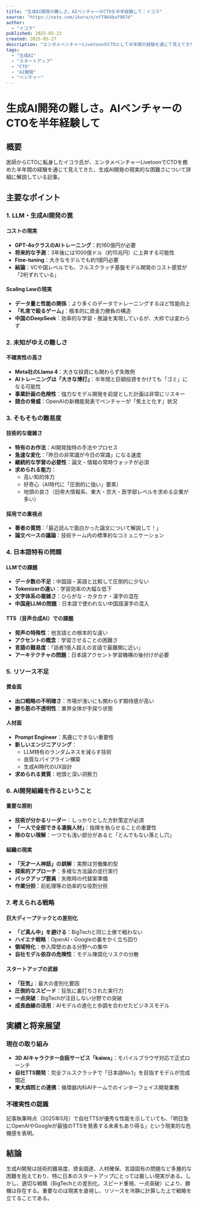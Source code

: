 ```yaml
---
title: "生成AI開発の難しさ。AIベンチャーのCTOを半年経験して｜イコラ"
source: "https://note.com/ikora/n/nf7964baf907d"
author:
  - "イコラ"
published: 2025-05-23
created: 2025-05-27
description: "エンタメベンチャーLivetoonのCTOとして半年間の経験を通じて見えてきた、生成AI開発の現実的な課題と難しさを詳細に解説。コスト面での厳しい現実、技術的な不確実性、日本語特有の問題、人材不足、そしてスタートアップが取るべき戦略について実体験に基づいて論じている。"
tags:
  - "生成AI"
  - "スタートアップ"
  - "CTO"
  - "AI開発"
  - "ベンチャー"
---
```


# 生成AI開発の難しさ。AIベンチャーのCTOを半年経験して

## 概要

医師からCTOに転身したイコラ氏が、エンタメベンチャーLivetoonでCTOを務めた半年間の経験を通じて見えてきた、生成AI開発の現実的な困難さについて詳細に解説している記事。

## 主要なポイント

### 1. LLM・生成AI開発の罠

#### コストの現実

- **GPT-4oクラスのAIトレーニング**：約160億円が必要
- **将来的な予測**：3年後には1000億ドル（約15兆円）に上昇する可能性
- **Fine-tuning**：大きなモデルでも約1億円必要
- **結論**：VCや国レベルでも、フルスクラッチ基盤モデル開発のコスト感覚が「2桁ずれている」

#### Scaling Lawの現実

- **データ量と性能の関係**：より多くのデータでトレーニングするほど性能向上
- **「札束で殴るゲーム」**：根本的に資金力勝負の構造
- **中国のDeepSeek**：効率的な学習・推論を実現しているが、大枠では変わらず

### 2. 未知がゆえの難しさ

#### 不確実性の高さ

- **Meta社のLlama 4**：大きな投資にも関わらず失敗例
- **AIトレーニングは「大きな博打」**：半年間と巨額投資をかけても「ゴミ」になる可能性
- **事業計画の危険性**：強力なモデル開発を前提とした計画は非常にリスキー
- **競合の脅威**：OpenAIの新機能発表でベンチャーが「焦土と化す」状況

### 3. そもそもの難易度

#### 技術的な複雑さ

- **特有のお作法**：AI開発独特の手法やプロセス
- **急速な変化**：「昨日の非常識が今日の常識」になる速度
- **継続的な学習の必要性**：論文・情報の常時ウォッチが必須
- **求められる能力**：
  - 高い知的体力
  - 好奇心（AI時代に「圧倒的に強い」要素）
  - 地頭の良さ（旧帝大情報系、東大・京大・医学部レベルを求める企業が多い）

#### 採用での重視点

- **著者の質問**：「最近読んで面白かった論文について解説して！」
- **論文ベースの議論**：技術チーム内の標準的なコミュニケーション

### 4. 日本語特有の問題

#### LLMでの課題

- **データ数の不足**：中国語・英語と比較して圧倒的に少ない
- **Tokenizerの違い**：学習効率の大幅な低下
- **文字体系の複雑さ**：ひらがな・カタカナ・漢字の混在
- **中国産LLMの問題**：日本語で使われない中国語漢字の混入

#### TTS（音声合成AI）での課題

- **発声の特殊性**：他言語との根本的な違い
- **アクセントの概念**：学習させることの困難さ
- **言語の難易度**：「話者1億人超えの言語で最難関に近い」
- **アーキテクチャの問題**：日本語アクセント学習機構の後付けが必要

### 5. リソース不足

#### 資金面

- **出口戦略の不明確さ**：市場が浅いにも関わらず期待感が高い
- **勝ち筋の不透明性**：業界全体が手探り状態

#### 人材面

- **Prompt Engineer**：馬鹿にできない重要性
- **新しいエンジニアリング**：
  - LLM特有のランダムネスを減らす技術
  - 良質なパイプライン構築
  - 生成AI時代のUX設計
- **求められる資質**：地頭と深い洞察力

### 6. AI開発組織を作るということ

#### 重要な原則

- **技術が分かるリーダー**：しっかりとした方針策定が必須
- **「一人で全部できる凄腕人材」**：指揮を執らせることの重要性
- **隙のない理解**：一つでも浅い部分があると「とんでもない落とし穴」

#### 組織の現実

- **「天才一人神話」の誤解**：実際は労働集約型
- **探索的アプローチ**：多様な方法論の並行実行
- **バックアップ要員**：失敗時の代替案準備
- **作業分担**：前処理等の効率的な役割分担

### 7. 考えられる戦略

#### 巨大ディープテックとの差別化

- **「ど真ん中」を避ける**：BigTechと同じ土俵で戦わない
- **ハイエナ戦略**：OpenAI・Googleの裏をかく立ち回り
- **領域特化**：参入障壁のある分野への集中
- **自社モデル依存の危険性**：モデル陳腐化リスクの分散

#### スタートアップの武器

- **「狂気」**：最大の差別化要因
- **圧倒的なスピード**：狂気に裏打ちされた実行力
- **一点突破**：BigTechが注目しない分野での突破
- **成長曲線の活用**：AIモデルの進化と歩調を合わせたビジネスモデル

## 実績と将来展望

### 現在の取り組み

- **3D AIキャラクター会話サービス「kaiwa」**：モバイルブラウザ対応で正式ローンチ
- **自社TTS開発**：完全フルスクラッチで「日本語No.1」を目指すモデルが完成間近
- **東大病院との連携**：循環器内科AIチームでのインターフェイス開発業務

### 不確実性の認識

記事執筆時点（2025年5月）で自社TTSが優秀な性能を示していても、「明日急にOpenAIやGoogleが最強のTTSを発表する未来もあり得る」という現実的な危機感を表明。

## 結論

生成AI開発は技術的難易度、資金調達、人材確保、言語固有の問題など多層的な困難を抱えており、特に日本のスタートアップにとっては厳しい現実がある。しかし、適切な戦略（BigTechとの差別化、スピード重視、一点突破）により、勝機は存在する。重要なのは現実を直視し、リソースを冷静に計算した上で戦略を立てることである。
